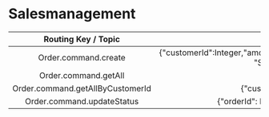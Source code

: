 # Salesmanagement
| Routing Key / Topic              | Inputdaten                                                                        | Outputdaten                          |
| :------------------------------: | :-------------------------------------------------------------------------------: | :----------------------------------: |
| Order.command.create             | {"customerId":Integer,"amountToArticle":Map,"totalPrice":Double, "Status":String} | {"orderId":Integer, "result":String} |
| Order.command.getAll             | {}                                                                                | {"orders":List}                      |
| Order.command.getAllByCustomerId | {"customerId":Integer}                                                            | {"orders":List}                      |
| Order.command.updateStatus       | {"orderId": Integer, "Status":String}                                             | {"result":String}                    |